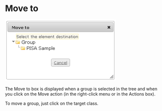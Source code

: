 <!--
parent: 'Manage Groups'
created_at: '2012-04-12 18:29:49'
updated_at: '2013-03-13 13:59:52'
authors:
    - 'Jérôme Bogaerts'
contributors:
    - 'Sophie Doublet'
tags:
    - 'Manage Groups'
-->

Move to
=======

![](../resources/groups-move.png)

The Move to box is displayed when a group is selected in the tree and when you click on the Move action (in the right-click menu or in the Actions box).

To move a group, just click on the target class.


